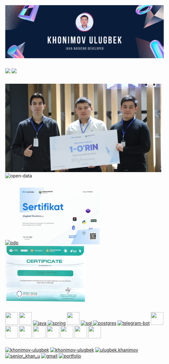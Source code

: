 <img src="https://github.com/khonimovulugbek/khonimovulugbek/blob/main/main-background.png?raw=true"/>


##


<div>
<a href="https://github-readme-stats.vercel.app/api?username=khonimovulugbek&show_icons=true&theme=prussian"><img height="180rem"  src="https://github-readme-stats.vercel.app/api?username=khonimovulugbek&show_icons=true&theme=prussian"/></a>
<a href="https://github-readme-stats.vercel.app/api/top-langs/?username=khonimovulugbek&layout=compact"><img height="180rem" src="https://github-readme-stats.vercel.app/api/top-langs/?username=khonimovulugbek&layout=compact&theme=prussian"/></a>
</div>

##

<div>
<img height="280rem" src="https://github.com/khonimovulugbek/khonimovulugbek/blob/main/mohirfest.JPG" alt="mohirfest"/>
<img height="280rem" src="https://github.com/khonimovulugbek/khonimovulugbek/blob/main/open_data.jpg" alt="open-data"/>
</div>

##

<div>
 <a href="https://online.pdp.uz/checkCertificateQr/0834bba0-6783-4e38-b8ea-0a3d3173caba"><img height="180rem" src="https://drive.google.com/uc?id=1FEW7HFVJ7Hc0RtZOc7Ivaklj5YP4ZQaP&export=download" alt="pdp"/></a>
<a href="https://mohirdevbucket.s3.eu-central-1.amazonaws.com/certificates/cert-94ab9298-3df2-45d5-8853-22a7aa7618cb-prac-9Pj37ReEO.pdf"><img height="180rem" src="https://github.com/khonimovulugbek/khonimovulugbek/blob/main/MohirFest.jpg" alt="mohirdev"/></a>
<img height="180rem" src="https://github.com/khonimovulugbek/khonimovulugbek/blob/main/IMG_6868.JPG" alt="mohirdev"/>
</div>

##


<div>
<a href="https://www.w3schools.com/html/" target="_blank" rel="noreferrer"> <img src="https://cdn.pixabay.com/photo/2017/08/05/11/16/logo-2582748_640.png" width="40" height="40"/></a>
<a href="https://www.w3schools.com/css/" target="_blank" rel="noreferrer"> <img src="https://cdn.pixabay.com/photo/2017/08/05/11/16/logo-2582747_1280.png" width="40" height="40"/></a>
<a href="https://www.java.com" target="_blank" rel="noreferrer"> <img src="https://www.svgrepo.com/show/184143/java.svg" alt="java" width="40" height="40"/> </a>
<a href="https://spring.io" target="_blank" rel="noreferrer"> <img src="https://spring.io.xy2401.com/img/homepage/icon-spring-framework.svg" alt="spring" width="40" height="40"/></a>
<a href="https://spring.io/projects/spring-cloud" target="_blank" rel="noreferrer"> <img src="http://blog.ineat-group.com/wp-content/uploads/2018/01/GvuCOnQi.jpg" width="40" height="40"/></a>
<a href="https://www.w3schools.com/sql/" target="_blank" rel="noreferrer"> <img src="https://encrypted-tbn0.gstatic.com/images?q=tbn:ANd9GcRZLGpiYDCF5L7trH97xFtq8-OJLfG5rJ8Shg&usqp=CAU" alt="sql" width="40" height="40"/> </a>
<a href="https://www.postgresql.org" target="_blank" rel="noreferrer"> <img src="https://upload.wikimedia.org/wikipedia/commons/thumb/2/29/Postgresql_elephant.svg/1985px-Postgresql_elephant.svg.png" alt="postgres" width="40" height="40"/></a>
<a href="https://core.telegram.org/bots/api" target="_blank" rel="noreferrer"> <img src="https://ongterence.com/wp-content/uploads/2021/11/telegrambot.png" alt="telegram-bot" width="40" height="40"/></a>
<a href="https://www.rabbitmq.com" target="_blank" rel="noreferrer"> <img src="https://cdn.freebiesupply.com/logos/large/2x/rabbitmq-logo-png-transparent.png" width="40" height="40"/></a>
<a href="https://ubuntu.com/" target="_blank" rel="noreferrer"> <img src="https://upload.wikimedia.org/wikipedia/commons/thumb/a/ab/Logo-ubuntu_cof-orange-hex.svg/1200px-Logo-ubuntu_cof-orange-hex.svg.png" width="40" height="40"/></a>
<a href="https://www.linux.org/" target="_blank" rel="noreferrer"> <img src="https://upload.wikimedia.org/wikipedia/commons/d/dd/Linux_logo.jpg" width="40" height="40"/></a>
<a href="https://www.jetbrains.com/idea/download" target="_blank" rel="noreferrer"> <img src="https://upload.wikimedia.org/wikipedia/commons/thumb/9/9c/IntelliJ_IDEA_Icon.svg/1200px-IntelliJ_IDEA_Icon.svg.png" width="40" height="40"/></a>
<a href="https://www.jetbrains.com/webstorm" target="_blank" rel="noreferrer"> <img src="https://resources.jetbrains.com/storage/products/webstorm/img/meta/webstorm_logo_300x300.png" width="40" height="40"/></a>
<a href="https://developer.android.com/studio" target="_blank" rel="noreferrer"> <img src="https://cdn.worldvectorlogo.com/logos/android-studio-1.svg" width="40" height="40"/></a>
<a href="https://www.postman.com/" target="_blank" rel="noreferrer"> <img src="https://cdn.worldvectorlogo.com/logos/postman.svg" width="40" height="40"/></a>
<a href="https://termius.com/" target="_blank" rel="noreferrer"> <img src="https://is5-ssl.mzstatic.com/image/thumb/Purple123/v4/17/e0/8a/17e08a21-3ba0-43dd-0137-7f71c3aecd74/icon.png/1200x630bb.png" width="40" height="40"/></a>
</div>


###


<div>
<a href="https://t.me/Senior_khan" target="blank"><img align="center" src="https://img.shields.io/badge/Telegram-2CA5E0?style=for-the-badge&logo=telegram&logoColor=white" alt="khonimov-ulugbek" /></a>
<a href="https://linkedin.com/in/khonimov-ulugbek" target="blank"><img align="center" src="https://img.shields.io/badge/LinkedIn-0077B5?style=for-the-badge&logo=linkedin&logoColor=white" alt="khonimov-ulugbek" /></a>
<a href="https://fb.com/ulugbek.khanimov" target="blank"><img align="center" src="https://img.shields.io/badge/Facebook-1877F2?style=for-the-badge&logo=facebook&logoColor=white" alt="ulugbek.khanimov"/></a>
<a href="https://instagram.com/senior_khan_u" target="blank"><img align="center" src="https://img.shields.io/badge/Instagram-E4405F?style=for-the-badge&logo=instagram&logoColor=white" alt="senior_khan_u"/></a>
<a href="mailto:khonimovulugbek@gmail.com"><img align="center" src="https://img.shields.io/badge/Gmail-D14836?style=for-the-badge&logo=gmail&logoColor=white" alt="gmail"/></a>
<a href="https://khonimov-ulugbek.netlify.app/"><img align="center" src="https://img.shields.io/badge/bio.link-000000%7D?style=for-the-badge&logo=biolink&logoColor=white" alt="portfolio"/></a>
</div>




 
